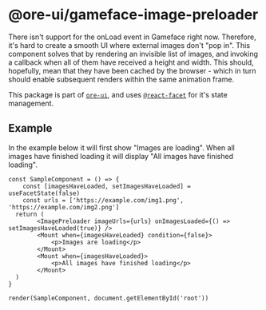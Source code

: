 # @ore-ui/gameface-image-preloader
There isn't support for the onLoad event in Gameface right now. Therefore, it's
hard to create a smooth UI where external images don't "pop in". This component
solves that by rendering an invisible list of images, and invoking a callback
when all of them have received a height and width. This should, hopefully, mean
that they have been cached by the browser - which in turn should enable
subsequent renders within the same animation frame.

This package is part of [`ore-ui`](../../), and uses [`@react-facet`](../@ore-ui) for it's state management.

## Example

In the example below it will first show "Images are loading". When all images
have finished loading it will display "All images have finished loading".

```tsx
const SampleComponent = () => {
	const [imagesHaveLoaded, setImagesHaveLoaded] = useFacetState(false)
	const urls = ['https://example.com/img1.png', 'https://example.com/img2.png']
  return (
		<ImagePreloader imageUrls={urls} onImagesLoaded={() => setImagesHaveLoaded(true)} />
		<Mount when={imagesHaveLoaded} condition={false}>
			<p>Images are loading</p>
		</Mount>
		<Mount when={imagesHaveLoaded}>
			<p>All images have finished loading</p>
		</Mount>
  )
}

render(SampleComponent, document.getElementById('root'))
```
